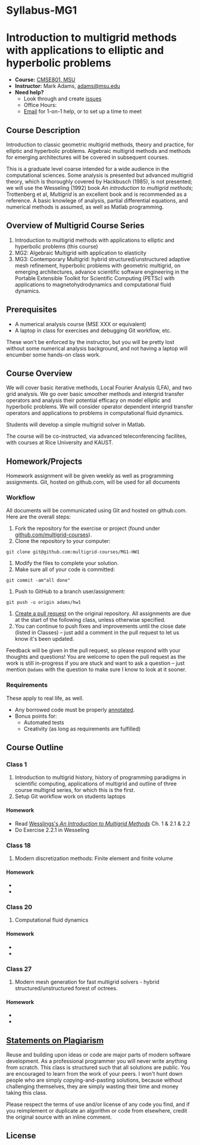 # Syllabus-MG1
# Introduction to multigrid methods with applications to elliptic and hyperbolic problems
* **Course:** [CMSE801, MSU](https://cmse.msu.edu/)
* **Instructor:** Mark Adams, [adams@msu.edu](adams@msu.edu)
* **Need help?**
    * Look through and create [issues](https://github.com/multigrid-courses/Syllabus-MG1/issues)
    * Office Hours: 
   * [Email](adams@msu.edu) for 1-on-1 help, or to set up a time to meet

## Course Description

Introduction to classic geometric multigrid methods,
theory and practice, for elliptic and hyperbolic problems.  Algebraic
multigrid methods and methods for emerging architectures
will be covered in subsequent courses.

This is a graduate level coarse intended for a wide audience in the
computational sciences.  Some analysis is presented but advanced multigrid
theory, which is thoroughly covered by Hackbusch (1985), is not
presented; we will use the Wesseling (1992) book *An introduction to
multigrid methods*;  Trottenberg et al, *Multigrid* is an excellent
book and is recommended as a reference.
A basic knowlege of analysis, partial differential equations, and
numerical methods is assumed, as well as Matlab programming.

##  Overview of Multigrid Course Series 

1. Introduction to multigrid methods with applications to elliptic and
   hyperbolic problems (this course)
1. MG2: Algebraic Multigrid with application to elasticity
1. MG3: Contemporary Multigrid: hybrid structured/unstructured adaptive mesh refinement, hyperbolic
  problems with geometric multigrid, on emerging architectures,
  advance scientific software engineering in the Portable Extensible
  Toolkit for Scientific Computing (PETSc) with applications to
  magnetohydrodynamics and computational fluid dynamics.

## Prerequisites

* A numerical analysis course (MSE XXX or equivalent)
* A laptop in class for exercises and debugging Git workflow, etc.

These won't be enforced by the instructor, but you will be pretty lost
without some numerical analysis background, and not having a laptop
will encumber some hands-on class work.

## Course Overview

We will cover basic iterative methods, Local Fourier Analysis (LFA),
and two grid analysis. We go over basic smoother methods and intergrid
transfer operators and analysis their potential efficacy on model
elliptic and hyperbolic problems. We will consider operator dependent
intergrid transfer operators and applications to problems in
computational fluid dynamics.

Students will develop a simple multigrid solver in Matlab.

The course will be co-instructed, via advanced teleconferencing
facilites, with courses at Rice University and KAUST.

## Homework/Projects

Homework assignment will be given weekly as well as programming
assignments.
Git, hosted on github.com, will be used for all documents

### Workflow

All documents will be communicated using Git and hosted on github.com.
Here are the overall steps:

1. Fork the repository for the exercise or project (found under [github.com/multigrid-courses](https://github.com/multigrid-courses)).
1. Clone the repository to your computer:
```
git clone git@github.com:multigrid-courses/MG1-HW1
```
1. Modify the files to complete your solution.
1. Make sure all of your code is committed:
```
git commit -am"all done"
```
1. Push to GitHub to a branch user/assignment:
```
git push -u origin adams/hw1
```
1. [Create a pull request](https://help.github.com/articles/creating-a-pull-request/) on the original repository. All assignments are due at the start of the following class, unless otherwise specified.
1. You can continue to push fixes and improvements until the close date (listed in Classes) – just add a comment in the pull request to let us know it's been updated.

Feedback will be given in the pull request, so please respond with your thoughts and questions!  You are welcome to open the pull request as the work is still in-progress if you are stuck and want to ask a question – just mention `@adams` with the question to make sure I know to look at it sooner.

### Requirements

These apply to real life, as well.

* Any borrowed code must be properly [annotated](http://documentup.com/advanced-js/syllabus#statements-on-plagiarism/instructor).
* Bonus points for:
    * Automated tests
    * Creativity (as long as requirements are fulfilled)

## Course Outline

### Class 1

1. Introduction to multigrid history, history of programming paradigms
in scientific computing, applications of multigrid and outline of
three course multigrid series, for which this is the first.
1. Setup Git workflow work on students laptops

#### Homework

* Read [Wesslings's *An Introduction to Multigrid Methods*](http://docs.mak.ac.ug/sites/default/files/An%20Introduction%20to%20Multigrid%20Methods,%20by%20Pieter%20Wesseling.pdf) Ch. 1 & 2.1 & 2.2
* Do Exercise 2.2.1 in Wesseling

### Class 18

1. Modern discretization methods: Finite element and finite volume

#### Homework

* 
*

### Class 20

1. Computational fluid dynamics

#### Homework

* 
* 

### Class 27

1. Modern mesh generation for fast multigrid solvers - hybrid
   structured/unstructured forest of octrees.

#### Homework

* 
* 

## [Statements on Plagiarism](https://www.msu.edu/~ombud/academic-integrity/plagiarism-policy.html)

Reuse and building upon ideas or code are major parts of modern software development.  As a professional programmer you will never write anything from scratch.  This class is structured such that all solutions are public.  You are encouraged to learn from the work of your peers.  I won't hunt down people who are simply copying-and-pasting solutions, because without challenging themselves, they  are simply wasting their time and money taking this class.

Please respect the terms of use and/or license of any code you find, and if you reimplement or duplicate an algorithm or code from elsewhere, credit the original source with an inline comment.

## License

